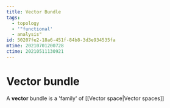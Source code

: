 ```yaml
---
title: Vector Bundle
tags:
  - topology
  - '"functional'
  - analysis"
id: 50207fe2-18a6-451f-84b8-3d3e934535fa
mtime: 20210701200728
ctime: 20210511130921
---
```


# Vector bundle

A **vector** bundle is a 'family' of [[Vector space|Vector spaces]]
